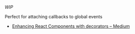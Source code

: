 _WIP_

Perfect for attaching callbacks to global events

- [Enhancing React Components with decorators – Medium](https://medium.com/@gigobyte/enhancing-react-components-with-decorators-441320e8606a#.sjsi0hxct)
